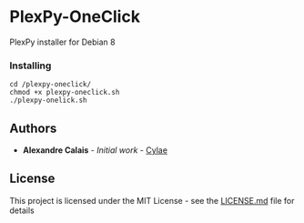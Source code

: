 # PlexPy-OneClick

PlexPy installer for Debian 8


### Installing

```
cd /plexpy-oneclick/
chmod +x plexpy-oneclick.sh
./plexpy-onelick.sh
```

## Authors

* **Alexandre Calais** - *Initial work* - [Cylae](https://github.com/Cylae)

## License

This project is licensed under the MIT License - see the [LICENSE.md](LICENSE.md) file for details
